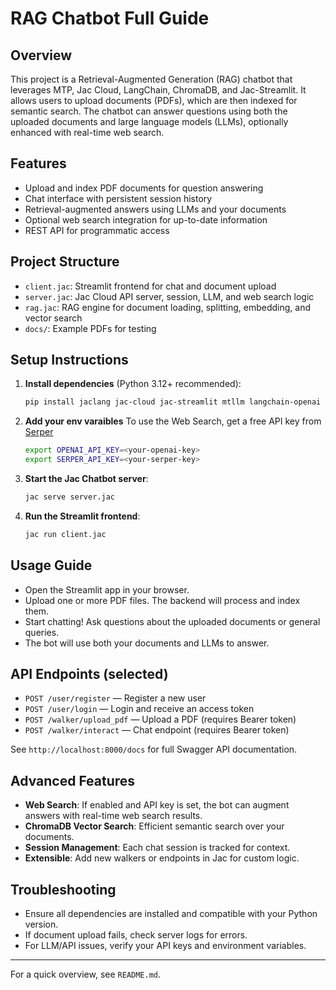 # RAG Chatbot Full Guide

## Overview
This project is a Retrieval-Augmented Generation (RAG) chatbot that leverages MTP, Jac Cloud, LangChain, ChromaDB, and Jac-Streamlit. It allows users to upload documents (PDFs), which are then indexed for semantic search. The chatbot can answer questions using both the uploaded documents and large language models (LLMs), optionally enhanced with real-time web search.

## Features
- Upload and index PDF documents for question answering
- Chat interface with persistent session history
- Retrieval-augmented answers using LLMs and your documents
- Optional web search integration for up-to-date information
- REST API for programmatic access

## Project Structure
- `client.jac`: Streamlit frontend for chat and document upload
- `server.jac`: Jac Cloud API server, session, LLM, and web search logic
- `rag.jac`: RAG engine for document loading, splitting, embedding, and vector search
- `docs/`: Example PDFs for testing

## Setup Instructions
1. **Install dependencies** (Python 3.12+ recommended):
   ```bash
   pip install jaclang jac-cloud jac-streamlit mtllm langchain-openai langchain-community chromadb pypdf
   ```

2. **Add your env varaibles**
   To use the Web Search, get a free API key from [Serper](https://serper.dev/)
   ```bash
   export OPENAI_API_KEY=<your-openai-key>
   export SERPER_API_KEY=<your-serper-key>
   ```

3. **Start the Jac Chatbot server**:
   ```bash
   jac serve server.jac
   ```

4. **Run the Streamlit frontend**:
   ```bash
   jac run client.jac
   ```

## Usage Guide
- Open the Streamlit app in your browser.
- Upload one or more PDF files. The backend will process and index them.
- Start chatting! Ask questions about the uploaded documents or general queries.
- The bot will use both your documents and LLMs to answer.

## API Endpoints (selected)
- `POST /user/register` — Register a new user
- `POST /user/login` — Login and receive an access token
- `POST /walker/upload_pdf` — Upload a PDF (requires Bearer token)
- `POST /walker/interact` — Chat endpoint (requires Bearer token)

See `http://localhost:8000/docs` for full Swagger API documentation.

## Advanced Features
- **Web Search**: If enabled and API key is set, the bot can augment answers with real-time web search results.
- **ChromaDB Vector Search**: Efficient semantic search over your documents.
- **Session Management**: Each chat session is tracked for context.
- **Extensible**: Add new walkers or endpoints in Jac for custom logic.

## Troubleshooting
- Ensure all dependencies are installed and compatible with your Python version.
- If document upload fails, check server logs for errors.
- For LLM/API issues, verify your API keys and environment variables.

---
For a quick overview, see `README.md`.
